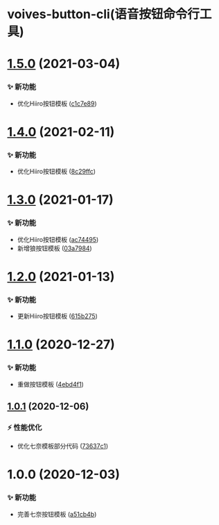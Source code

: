 # voives-button-cli(语音按钮命令行工具)

# [1.5.0](https://github.com/blacktunes/voices-button-cli/compare/v1.4.0...v1.5.0) (2021-03-04)


### ✨ 新功能

* 优化Hiiro按钮模板 ([c1c7e89](https://github.com/blacktunes/voices-button-cli/commit/c1c7e89))

# [1.4.0](https://github.com/blacktunes/voices-button-cli/compare/v1.3.0...v1.4.0) (2021-02-11)


### ✨ 新功能

* 优化Hiiro按钮模板 ([8c29ffc](https://github.com/blacktunes/voices-button-cli/commit/8c29ffc))

# [1.3.0](https://github.com/blacktunes/voices-button-cli/compare/v1.2.0...v1.3.0) (2021-01-17)


### ✨ 新功能

* 优化Hiiro按钮模板 ([ac74495](https://github.com/blacktunes/voices-button-cli/commit/ac74495))
* 新增狼按钮模板 ([03a7984](https://github.com/blacktunes/voices-button-cli/commit/03a7984))

# [1.2.0](https://github.com/blacktunes/voices-button-cli/compare/v1.1.0...v1.2.0) (2021-01-13)


### ✨ 新功能

* 更新Hiiro按钮模板 ([615b275](https://github.com/blacktunes/voices-button-cli/commit/615b275))

# [1.1.0](https://github.com/blacktunes/voices-button-cli/compare/v1.0.1...v1.1.0) (2020-12-27)


### ✨ 新功能

* 重做按钮模板 ([4ebd4f1](https://github.com/blacktunes/voices-button-cli/commit/4ebd4f1))

## [1.0.1](https://github.com/blacktunes/voices-button-cli/compare/v1.0.0...v1.0.1) (2020-12-06)


### ⚡ 性能优化

* 优化七奈模板部分代码 ([73637c1](https://github.com/blacktunes/voices-button-cli/commit/73637c1))

# 1.0.0 (2020-12-03)


### ✨ 新功能

* 完善七奈按钮模板 ([a51cb4b](https://github.com/blacktunes/voices-button-cli/commit/a51cb4b))
